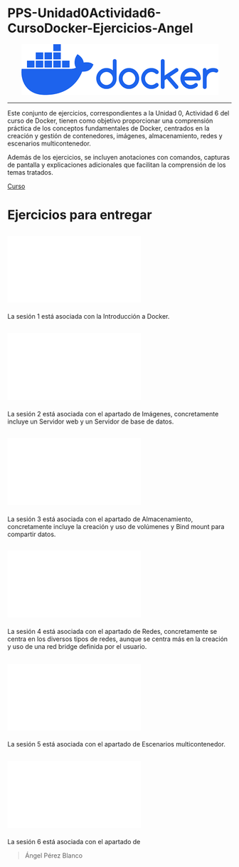 # PPS-Unidad0Actividad6-CursoDocker-Ejercicios-Angel

<div align="center">
  <img src="Images/imgprincipal.png" alt="Imagen Presentación Docker" />
</div>

____

Este conjunto de ejercicios, correspondientes a la Unidad 0, Actividad 6 del curso de Docker, tienen como objetivo proporcionar una comprensión práctica de los conceptos fundamentales de Docker, centrados en la creación y gestión de contenedores, imágenes, almacenamiento, redes y escenarios multicontenedor.

Además de los ejercicios, se incluyen anotaciones con comandos, capturas de pantalla y explicaciones adicionales que 
facilitan la comprensión de los temas tratados.

[Curso](https://iesgn.github.io/curso_docker_2021)

# Ejercicios para entregar

## ![Sesión 1](Sesion1.md)
La sesión 1 está asociada con la Introducción a Docker.

## ![Sesión 2](Sesion2.md)
La sesión 2 está asociada con el apartado de Imágenes, concretamente incluye un Servidor web y un Servidor de base de datos.

## ![Sesión 3](Sesion3.md)
La sesión 3 está asociada con el apartado de Almacenamiento, concretamente incluye la creación y uso de volúmenes y Bind mount para compartir datos.

## ![Sesión 4](Sesion4.md)
La sesión 4 está asociada con el apartado de Redes, concretamente se centra en los diversos tipos de redes, aunque se centra más en la creación y uso de una red bridge definida por el usuario.

## ![Sesión 5](Sesion5.md)
La sesión 5 está asociada con el apartado de Escenarios multicontenedor.

## ![Sesión 6](Sesion6.md)
La sesión 6 está asociada con el apartado de 

> Ángel Pérez Blanco
